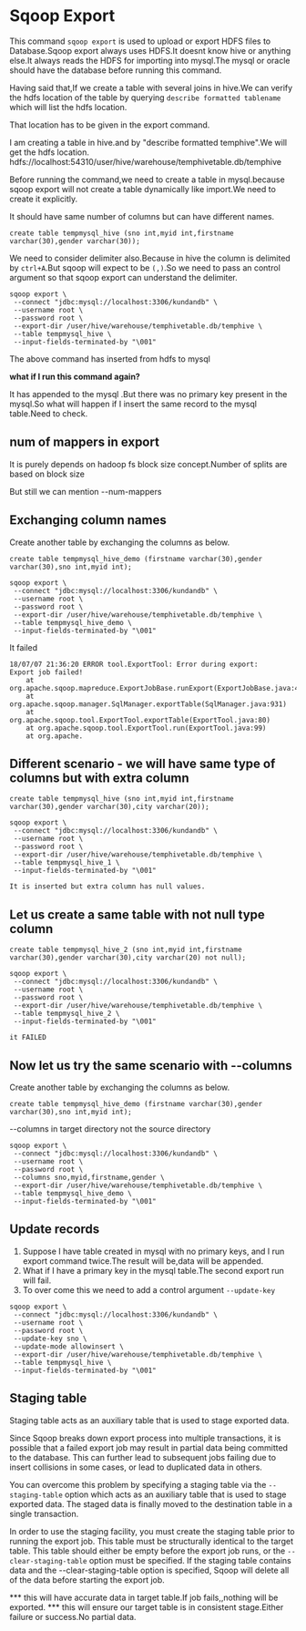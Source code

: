# Sqoop Export

This command `sqoop export` is used to upload or export HDFS files to Database.Sqoop export always uses HDFS.It doesnt know hive or anything else.It always reads the HDFS for importing into mysql.The mysql or oracle should have the database before running this command.

Having said that,If we create a table with several joins in hive.We can verify the hdfs location of the table by querying `describe formatted tablename` which will list the hdfs location.

That location has to be given in the export command.

I am creating a table in hive.and by  "describe formatted temphive".We will get the hdfs location.
hdfs://localhost:54310/user/hive/warehouse/temphivetable.db/temphive

Before running the command,we need to create a table in mysql.because sqoop export will not create a table dynamically like import.We need to create it explicitly.

It should have same number of columns but can have different names.

`create table tempmysql_hive (sno int,myid int,firstname varchar(30),gender varchar(30));`

We need to consider delimiter also.Because in hive the column is delimited by `ctrl+A`.But sqoop will expect to be `(,)`.So we need to pass an control argument so that sqoop export can understand the delimiter.

```
sqoop export \
 --connect "jdbc:mysql://localhost:3306/kundandb" \
 --username root \
 --password root \
 --export-dir /user/hive/warehouse/temphivetable.db/temphive \
 --table tempmysql_hive \
 --input-fields-terminated-by "\001"
```

The above command has inserted from hdfs to mysql

**what if I run this command again?**

It has appended to the mysql .But there was no primary key present in the mysql.So what will happen if I insert the same record to the mysql table.Need to check.


## num of mappers in export

It is purely depends on hadoop fs block size concept.Number of splits are based on block size

But still we can mention --num-mappers


## Exchanging column names

Create another table by exchanging the columns as below.
```
create table tempmysql_hive_demo (firstname varchar(30),gender varchar(30),sno int,myid int);
```

```
sqoop export \
 --connect "jdbc:mysql://localhost:3306/kundandb" \
 --username root \
 --password root \
 --export-dir /user/hive/warehouse/temphivetable.db/temphive \
 --table tempmysql_hive_demo \
 --input-fields-terminated-by "\001"
```

It failed

```
18/07/07 21:36:20 ERROR tool.ExportTool: Error during export: 
Export job failed!
	at org.apache.sqoop.mapreduce.ExportJobBase.runExport(ExportJobBase.java:445)
	at org.apache.sqoop.manager.SqlManager.exportTable(SqlManager.java:931)
	at org.apache.sqoop.tool.ExportTool.exportTable(ExportTool.java:80)
	at org.apache.sqoop.tool.ExportTool.run(ExportTool.java:99)
	at org.apache.
```

## Different scenario - we will have same type of columns but with extra column

```
create table tempmysql_hive (sno int,myid int,firstname varchar(30),gender varchar(30),city varchar(20));

sqoop export \
 --connect "jdbc:mysql://localhost:3306/kundandb" \
 --username root \
 --password root \
 --export-dir /user/hive/warehouse/temphivetable.db/temphive \
 --table tempmysql_hive_1 \
 --input-fields-terminated-by "\001"

It is inserted but extra column has null values.

```


## Let us create a same table with not null type column

```
create table tempmysql_hive_2 (sno int,myid int,firstname varchar(30),gender varchar(30),city varchar(20) not null);

sqoop export \
 --connect "jdbc:mysql://localhost:3306/kundandb" \
 --username root \
 --password root \
 --export-dir /user/hive/warehouse/temphivetable.db/temphive \
 --table tempmysql_hive_2 \
 --input-fields-terminated-by "\001"

it FAILED 
```

## Now let us try  the same scenario with --columns

Create another table by exchanging the columns as below.

```
create table tempmysql_hive_demo (firstname varchar(30),gender varchar(30),sno int,myid int);
```

--columns in target directory not the source directory

```
sqoop export \
 --connect "jdbc:mysql://localhost:3306/kundandb" \
 --username root \
 --password root \
 --columns sno,myid,firstname,gender \
 --export-dir /user/hive/warehouse/temphivetable.db/temphive \
 --table tempmysql_hive_demo \
 --input-fields-terminated-by "\001"
```

## Update records

1. Suppose I have table created in mysql with no primary keys, and I run export command twice.The result will be,data will be appended.
2. What if I have a primary key in the mysql table.The second export run will fail.
3. To over come this we need to add a control argument `--update-key`

```
sqoop export \
 --connect "jdbc:mysql://localhost:3306/kundandb" \
 --username root \
 --password root \
 --update-key sno \
 --update-mode allowinsert \
 --export-dir /user/hive/warehouse/temphivetable.db/temphive \
 --table tempmysql_hive \
 --input-fields-terminated-by "\001"
 ```
 
 
## Staging table

Staging table acts as an auxiliary table that is used to stage exported data.

Since Sqoop breaks down export process into multiple transactions, it is possible that a failed export job may result in partial data being committed to the database. This can further lead to subsequent jobs failing due to insert collisions in some cases, or lead to duplicated data in others.

You can overcome this problem by specifying a staging table via the `--staging-table` option which acts as an auxiliary table that is used to stage exported data. The staged data is finally moved to the destination table in a single transaction.

In order to use the staging facility, you must create the staging table prior to running the export job. This table must be structurally identical to the target table. This table should either be empty before the export job runs, or the 	`--clear-staging-table` option must be specified. If the staging table contains data and the --clear-staging-table option is specified, Sqoop will delete all of the data before starting the export job.


*** this will have accurate data in target table.If job fails,,nothing will be exported.
*** this will ensure our target table is in consistent stage.Either failure or success.No partial data.


